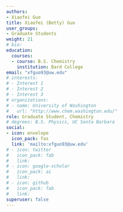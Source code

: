```yaml
---
authors: 
- Xiaofei Guo
title: Xiaofei (Betty) Guo
user_groups:
- Graduate Students
weight: 21
# bio: 
education:
  courses:
  - course: B.S. Chemistry
    institution: Bard College
email: "xfguo93@uw.edu"
# interests:
# - Interest 1
# - Interest 2
# - Interest 3
# organizations:
# - name: University of Washington 
#   url: "http://www.chem.washington.edu/"
role: Graduate Student, Chemistry
# degrees: B.S. Physics, UC Santa Barbara
social:
- icon: envelope
  icon_pack: fas
  link: 'mailto:xfguo93@uw.edu'
# - icon: twitter
#   icon_pack: fab
#   link: 
# - icon: google-scholar
#   icon_pack: ai
#   link: 
# - icon: github
#   icon_pack: fab
#   link: 
superuser: false
---
```




